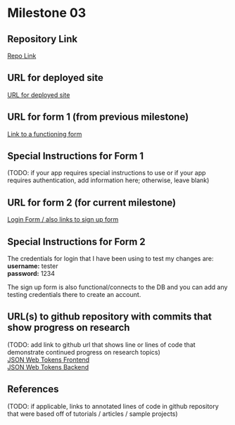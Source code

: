 Milestone 03
===

Repository Link
---
[Repo Link](https://github.com/nyu-csci-ua-0467-001-002-fall-2024/final-project-shubhiupa19)

URL for deployed site 
---
[URL for deployed site](http://linserv1.cims.nyu.edu:36503/)

URL for form 1 (from previous milestone) 
---
[Link to a functioning form](http://linserv1.cims.nyu.edu:36503/add)

Special Instructions for Form 1
---
(TODO: if your app requires special instructions to use or if your app requires authentication, add information here; otherwise, leave blank)

URL for form 2 (for current milestone)
---
[Login Form / also links to sign up form](http://linserv1.cims.nyu.edu:36503/)

Special Instructions for Form 2
---
The credentials for login that I have been using to test my changes are:   
**username:** tester  
**password:** 1234

The sign up form is also functional/connects to the DB and you can add any testing credentials there to create an account.

URL(s) to github repository with commits that show progress on research
--- 
(TODO: add link to github url that shows line or lines of code that demonstrate continued progress on research topics)   
[JSON Web Tokens Frontend](https://github.com/nyu-csci-ua-0467-001-002-fall-2024/final-project-shubhiupa19/blob/ed2954e7eba6fc220e327873bbb339ac9f0282cf/final-project/src/app/login/page.js#L13C5-L33C5)  
[JSON Web Tokens Backend](https://github.com/nyu-csci-ua-0467-001-002-fall-2024/final-project-shubhiupa19/blob/ed2954e7eba6fc220e327873bbb339ac9f0282cf/final-project/src/app/api/login/route.js#L17C12-L26C10)

References 
---
(TODO: if applicable, links to annotated lines of code in github repository that were based off of tutorials / articles / sample projects)
